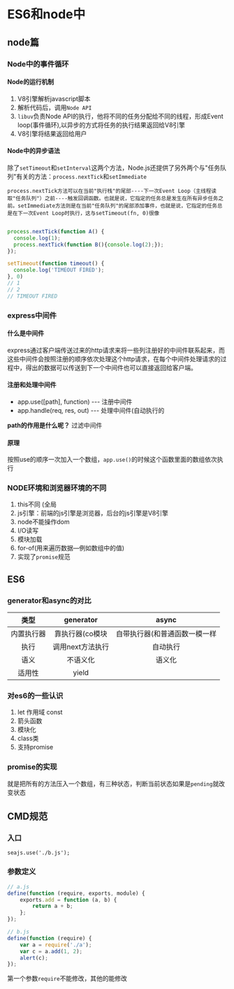 # ES6和node中

## node篇

### Node中的事件循环

#### Node的运行机制
1. V8引擎解析javascript脚本
2. 解析代码后，调用`Node API`
3. `libuv`负责Node API的执行，他将不同的任务分配给不同的线程，形成Event loop(事件循环),以异步的方式将任务的执行结果返回给V8引擎
4. V8引擎将结果返回给用户

#### Node中的异步语法
除了`setTimeout`和`setInterval`这两个方法，Node.js还提供了另外两个与"任务队列"有关的方法：`process.nextTick`和`setImmediate`

```
process.nextTick方法可以在当前"执行栈"的尾部----下一次Event Loop（主线程读取"任务队列"）之前----触发回调函数。也就是说，它指定的任务总是发生在所有异步任务之前。setImmediate方法则是在当前"任务队列"的尾部添加事件，也就是说，它指定的任务总是在下一次Event Loop时执行，这与setTimeout(fn, 0)很像
```
```javascript

process.nextTick(function A() {
  console.log(1);
  process.nextTick(function B(){console.log(2);});
});

setTimeout(function timeout() {
  console.log('TIMEOUT FIRED');
}, 0)
// 1
// 2
// TIMEOUT FIRED
```

### express中间件

#### 什么是中间件
express通过客户端传送过来的http请求来将一些列注册好的中间件联系起来，而这些中间件会按照注册的顺序依次处理这个http请求，在每个中间件处理请求的过程中，得出的数据可以传送到下一个中间件也可以直接返回给客户端。

#### 注册和处理中间件

- app.use([path], function) --- 注册中间件
- app.handle(req, res, out) --- 处理中间件(自动执行的

**path的作用是什么呢？** 过滤中间件

#### 原理

按照use的顺序一次加入一个数组，`app.use()`的时候这个函数里面的数组依次执行

### NODE环境和浏览器环境的不同
1. this不同 (全局
2. js引擎：前端的js引擎是浏览器，后台的js引擎是V8引擎
3. node不能操作dom
4. I/O读写
5. 模块加载
6. for-of(用来遍历数据—例如数组中的值)
7. 实现了`promise`规范

## ES6

### generator和async的对比
|类型|generator|async|
|:--:|:--:|:--:|
|内置执行器|靠执行器(co模块|自带执行器(和普通函数一模一样|
|执行|调用next方法执行|自动执行|
|语义|不语义化|语义化|
|适用性|yield||

### 对es6的一些认识
1. let 作用域 const
2. 箭头函数
3.  模块化
4.  class类
5.  支持promise

### promise的实现

就是把所有的方法压入一个数组，有三种状态，判断当前状态如果是`pending`就改变状态

## CMD规范

### 入口
`seajs.use('./b.js');`

### 参数定义
```javascript
// a.js
define(function (require, exports, module) {
    exports.add = function (a, b) {
        return a + b;
    };
});
```
```javascript
// b.js
define(function (require) {
    var a = require('./a');
    var c = a.add(1, 2);
    alert(c);
});
```
第一个参数`require`不能修改，其他的能修改


